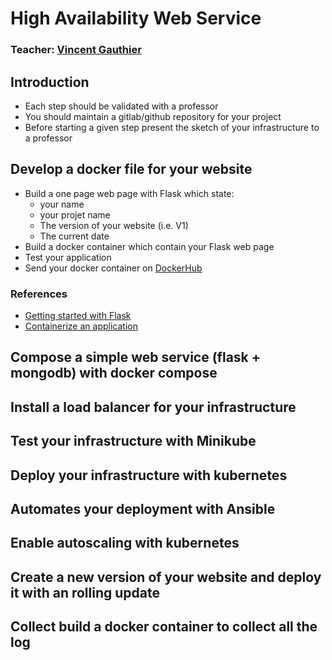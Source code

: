 # High Availability Web Service

### Teacher: [Vincent Gauthier](mailto:vincent.gauthier@telecom-sudparis.eu)


## Introduction

* Each step should be validated with a professor
* You should maintain a gitlab/github repository for your project
* Before starting a given step present the sketch of your infrastructure to a professor

## Develop a docker file for your website

* Build a one page web page with Flask which state:
  * your name
  * your projet name
  * The version of your website (i.e. V1)
  * The current date
* Build a docker container which contain your Flask web page
* Test your application
* Send your docker container on [DockerHub](https://hub.docker.com/})

### References 
* [Getting started with Flask](https://flask.palletsprojects.com/en/2.2.x/quickstart/)
* [Containerize an application](https://docs.docker.com/get-started/02_our_app/)

## Compose a simple web service (flask + mongodb) with docker compose

## Install a load balancer for your infrastructure

## Test your infrastructure with Minikube

## Deploy your infrastructure with kubernetes

## Automates your deployment with Ansible

## Enable autoscaling with kubernetes

## Create a new version of your website and deploy it with an rolling update

## Collect build a docker container to collect all the log
